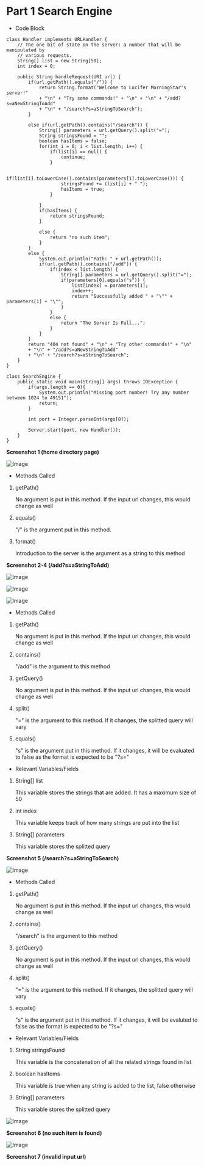 # Part 1 Search Engine
* Code Block

```
class Handler implements URLHandler {
    // The one bit of state on the server: a number that will be manipulated by
    // various requests.
    String[] list = new String[50];
    int index = 0;

    public String handleRequest(URI url) {
        if(url.getPath().equals("/")) {
            return String.format("Welcome to Lucifer MorningStar's server!" 
            + "\n" + "Try some commands!" + "\n" + "\n" + "/add?s=aNewStringToAdd"
            + "\n" + "/search?s=aStringToSearch");
        }

        else if(url.getPath().contains("/search")) {
            String[] parameters = url.getQuery().split("=");
            String stringsFound = "";
            boolean hasItems = false;
            for(int i = 0; i < list.length; i++) {
                if(list[i] == null) {
                    continue;
                }

                if(list[i].toLowerCase().contains(parameters[1].toLowerCase())) {
                    stringsFound += (list[i] + " ");
                    hasItems = true;
                }
                
            }
            if(hasItems) {
                return stringsFound;
            }

            else {
                return "no such item";
            }
        }
        else {
            System.out.println("Path: " + url.getPath());
            if(url.getPath().contains("/add")) {
                if(index < list.length) {
                    String[] parameters = url.getQuery().split("=");
                    if(parameters[0].equals("s")) {
                        list[index] = parameters[1];
                        index++;
                        return "Successfully added " + "\"" + parameters[1] + "\"";
                    }
                }
                else {
                    return "The Server Is Full...";
                }
            }
        }
        return "404 not found" + "\n" + "Try other commands!" + "\n" 
        + "\n" + "/add?s=aNewStringToAdd"
        + "\n" + "/search?s=aStringToSearch";
    }
}

class SearchEngine {
    public static void main(String[] args) throws IOException {
        if(args.length == 0){
            System.out.println("Missing port number! Try any number between 1024 to 49151");
            return;
        }

        int port = Integer.parseInt(args[0]);

        Server.start(port, new Handler());
    }
}

```
**Screenshot 1 (home directory page)**

![Image](homeLab3.png)

* Methods Called

1. getPath()

    No argument is put in this method. If the input url changes, this would change as well
2. equals()

    "/" is the argument put in this method.
3. format()

    Introduction to the server is the argument as a string to this method

**Screenshot 2-4 (/add?s=aStringToAdd)**

![Image](add1Lab3.png)

![Image](add2Lab3.png)

![Image](add3Lab3.png)

* Methods Called

1. getPath()

    No argument is put in this method. If the input url changes, this would change as well
2. contains()

    "/add" is the argument to this method
3. getQuery()

    No argument is put in this method. If the input url changes, this would change as well
4. split()

    "=" is the argument to this method. If it changes, the splitted query will vary
5. equals()

    "s" is the argument put in this method. If it changes, it will be evaluated to false as the format is
    expected to be "?s="

* Relevant Variables/Fields

1. String[] list

    This variable stores the strings that are added. It has a maximum size of 50
2. int index

    This variable keeps track of how many strings are put into the list
3. String[] parameters

    This variable stores the splitted query

**Screenshot 5 (/search?s=aStringToSearch)**

![Image](searchLab3.png)

* Methods Called

1. getPath()

    No argument is put in this method. If the input url changes, this would change as well
2. contains()

    "/search" is the argument to this method
3. getQuery()

    No argument is put in this method. If the input url changes, this would change as well
4. split()

    "=" is the argument to this method. If it changes, the splitted query will vary
5. equals()

    "s" is the argument put in this method. If it changes, it will be evaluted to false as the format is
    expected to be "?s="

* Relevant Variables/Fields

1. String stringsFound

    This variable is the concatenation of all the related strings found in list
2. boolean hasItems

    This variable is true when any string is added to the list, false otherwise
3. String[] parameters

    This variable stores the splitted query


![Image](noItemLab3.png)

**Screenshot 6 (no such item is found)**


![Image](invalidLab3.png)

**Screenshot 7 (invalid input url)**
